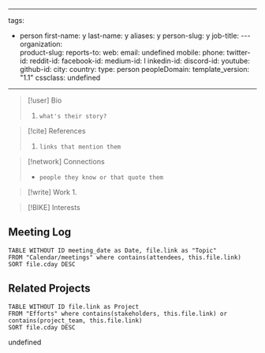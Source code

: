 
---
tags: 
- person 
first-name: y 
last-name: y 
aliases: y 
person-slug: y 
job-title: --- 
organization:  
product-slug: 
reports-to: 
web: 
email: undefined 
mobile: phone: 
twitter-id: 
reddit-id: 
facebook-id: 
medium-id: l
inkedin-id: 
discord-id: 
youtube: 
github-id: 
city: 
country: 
type: person 
peopleDomain: 
template_version: "1.1" 
cssclass:
undefined

---
> [!user] Bio
> 1. `what's their story?` 

> [!cite] References
> 1. `links that mention them` 


> [!network] Connections
>- `people they know or that quote them`

> [!write] Work
> 1. 

> [!BIKE] Interests
>
## Meeting Log
```dataview
TABLE WITHOUT ID meeting_date as Date, file.link as "Topic"
FROM "Calendar/meetings" where contains(attendees, this.file.link)
SORT file.cday DESC
```

## Related Projects
```dataview
TABLE WITHOUT ID file.link as Project
FROM "Efforts" where contains(stakeholders, this.file.link) or contains(project_team, this.file.link)
SORT file.cday DESC
```
undefined